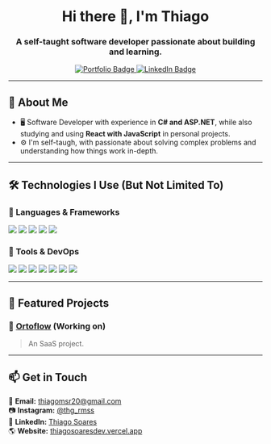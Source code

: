 <h1 align="center">Hi there 👋, I'm Thiago</h1>
<h3 align="center">A self-taught software developer passionate about building and learning.</h3>

<p align="center">
  <a href="https://thiagosoaresdev.vercel.app/" target="_blank" rel="noopener noreferrer">
    <img src="https://img.shields.io/badge/Personal Website-Visit%20Now-blue?style=for-the-badge" alt="Portfolio Badge">
  </a>
  <a href="https://www.linkedin.com/in/thiago-maciel-soares-738913235/" target="_blank" rel="noopener noreferrer">
    <img src="https://img.shields.io/badge/LinkedIn-Connect-blue?style=for-the-badge&logo=linkedin" alt="LinkedIn Badge">
  </a>
</p>

---

## 🚀 About Me
- 🖥️ Software Developer with experience in **C# and ASP.NET**, while also studying and using **React with JavaScript** in personal projects.
- ⚙️ I'm self-taugh, with passionate about solving complex problems and understanding how things work in-depth.
---

## 🛠️ Technologies I Use (But Not Limited To)
### 🔹 Languages & Frameworks
<p align="left">
  <img src="https://img.shields.io/badge/C%23-239120?style=for-the-badge&logo=c-sharp&logoColor=white"/>
  <img src="https://img.shields.io/badge/.NET-512BD4?style=for-the-badge&logo=dotnet&logoColor=white"/>
  <img src="https://img.shields.io/badge/React-61DAFB?style=for-the-badge&logo=react&logoColor=white"/>
  <img src="https://img.shields.io/badge/Node.js-43853D?style=for-the-badge&logo=node.js&logoColor=white"/>
  <img src="https://img.shields.io/badge/JavaScript-F7DF1E?style=for-the-badge&logo=javascript&logoColor=black"/>
</p>


### 🔹 Tools & DevOps
<p align="left">
  <img src="https://img.shields.io/badge/Docker-2496ED?style=for-the-badge&logo=docker&logoColor=white"/>
  <img src="https://img.shields.io/badge/Git-F05032?style=for-the-badge&logo=git&logoColor=white"/>
  <img src="https://img.shields.io/badge/GitHub-181717?style=for-the-badge&logo=github&logoColor=white"/>
  <img src="https://img.shields.io/badge/Postman-FF6C37?style=for-the-badge&logo=postman&logoColor=white"/>
  <img src="https://img.shields.io/badge/SQL%20Server-CC2927?style=for-the-badge&logo=microsoft-sql-server&logoColor=white"/>
  <img src="https://img.shields.io/badge/HTML5-E34F26?style=for-the-badge&logo=html5&logoColor=white"/>
  <img src="https://img.shields.io/badge/CSS3-1572B6?style=for-the-badge&logo=css3&logoColor=white"/>
</p>

---

## 📌 Featured Projects
### 🦷 [Ortoflow](https://app.ortoflow.com.br) (Working on)
> An SaaS project.

---

## 📫 Get in Touch
📧 **Email:** [thiagomsr20@gmail.com](mailto:thiagomsr20@gmail.com)  
📷 **Instagram:** [@thg_rmss](https://www.instagram.com/thg_rmss/)  
🔗 **LinkedIn:** [Thiago Soares](https://www.linkedin.com/in/thiago-maciel-soares-738913235/)  
🌎 **Website:** [thiagosoaresdev.vercel.app](https://thiagosoaresdev.vercel.app/)

